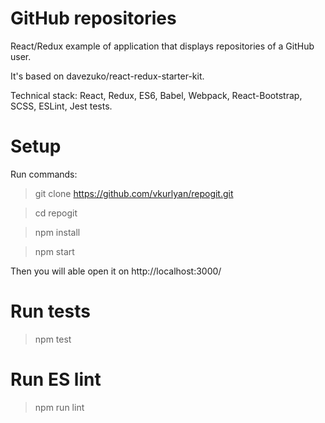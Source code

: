 # GitHub repositories

React/Redux example of application that displays repositories of a GitHub user.

It's based on davezuko/react-redux-starter-kit.

Technical stack: React, Redux, ES6, Babel, Webpack, React-Bootstrap, SCSS, ESLint, Jest tests.

# Setup

Run commands:

> git clone https://github.com/vkurlyan/repogit.git

> cd repogit

> npm install

> npm start

Then you will able open it on http://localhost:3000/

# Run tests

> npm test

# Run ES lint

> npm run lint
